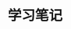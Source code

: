 ---
title: 学习笔记
layout: category
image: assets/images/nineland.jpg
permalink: /categories/学习笔记/
taxonomy: 学习笔记
---